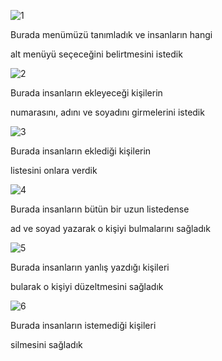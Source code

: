 ![1](https://github.com/Archerprooo/Proje-2/assets/161921350/318fa962-3c16-433a-9354-a19dea73d345)

Burada menümüzü tanımladık ve insanların hangi 

alt menüyü seçeceğini belirtmesini istedik

![2](https://github.com/Archerprooo/Proje-2/assets/161921350/a24e166b-0570-43ac-9647-f2df03e89053)

Burada insanların ekleyeceği kişilerin 

numarasını, adını ve soyadını girmelerini istedik

![3](https://github.com/Archerprooo/Proje-2/assets/161921350/ac2d2110-4d11-4e8c-bd53-9064043bdd81)

Burada insanların eklediği kişilerin 

listesini onlara verdik

![4](https://github.com/Archerprooo/Proje-2/assets/161921350/0f4058eb-49fa-40ba-9a8f-2f0d345eeaae)

Burada insanların bütün bir uzun listedense 

ad ve soyad yazarak o kişiyi bulmalarını sağladık

![5](https://github.com/Archerprooo/Proje-2/assets/161921350/b6364dde-2739-451e-8de5-b00164cd7267)

Burada insanların yanlış yazdığı kişileri

bularak o kişiyi düzeltmesini sağladık

![6](https://github.com/Archerprooo/Proje-2/assets/161921350/ea65347d-92ac-448c-9809-2d0cbf627192)

Burada insanların istemediği kişileri 

silmesini sağladık

